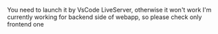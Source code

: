 You need to launch it by VsCode LiveServer, otherwise it won't work
I'm currently working for backend side of webapp, so please check only frontend one
